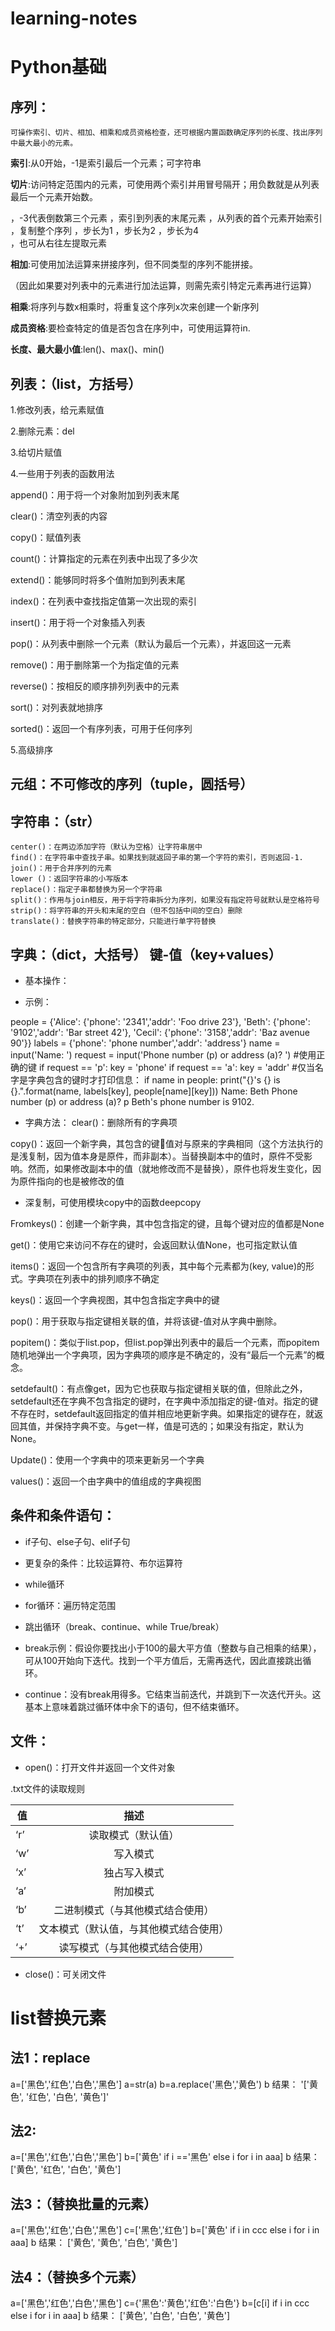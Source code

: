 # learning-notes

# Python基础
## 序列：
    可操作索引、切片、相加、相乘和成员资格检查，还可根据内置函数确定序列的长度、找出序列中最大最小的元素。
**索引**:从0开始，-1是索引最后一个元素；可字符串

**切片**:访问特定范围内的元素，可使用两个索引并用冒号隔开；用负数就是从列表最后一个元素开始数。
 
 ，-3代表倒数第三个元素
 ，索引到列表的末尾元素
   ，从列表的首个元素开始索引
 ，复制整个序列
 ，步长为1    ，步长为2
 ，步长为4    
 ，也可从右往左提取元素
 
**相加**:可使用加法运算来拼接序列，但不同类型的序列不能拼接。
 
（因此如果要对列表中的元素进行加法运算，则需先索引特定元素再进行运算）

**相乘**:将序列与数x相乘时，将重复这个序列x次来创建一个新序列
 
**成员资格**:要检查特定的值是否包含在序列中，可使用运算符in.
 
**长度、最大最小值**:len()、max()、min()

## 列表：（list，方括号）
1.修改列表，给元素赋值

2.删除元素：del      
 
3.给切片赋值

4.一些用于列表的函数用法

append()：用于将一个对象附加到列表末尾

clear()：清空列表的内容

copy()：赋值列表

count()：计算指定的元素在列表中出现了多少次

extend()：能够同时将多个值附加到列表末尾

index()：在列表中查找指定值第一次出现的索引

insert()：用于将一个对象插入列表
     
pop()：从列表中删除一个元素（默认为最后一个元素），并返回这一元素

remove()：用于删除第一个为指定值的元素

reverse()：按相反的顺序排列列表中的元素

sort()：对列表就地排序    
        
sorted()：返回一个有序列表，可用于任何序列
         
5.高级排序
## 元组：不可修改的序列（tuple，圆括号）
	
## 字符串：（str）
	center()：在两边添加字符（默认为空格）让字符串居中
	find()：在字符串中查找子串。如果找到就返回子串的第一个字符的索引，否则返回-1.
	join()：用于合并序列的元素
	lower ()：返回字符串的小写版本
	replace()：指定子串都替换为另一个字符串
	split()：作用与join相反，用于将字符串拆分为序列，如果没有指定符号就默认是空格符号
	strip()：将字符串的开头和末尾的空白（但不包括中间的空白）删除
	translate()：替换字符串的特定部分，只能进行单字符替换

## 字典：（dict，大括号）   键-值（key+values）
* 基本操作：
 
* 示例：

people = {'Alice': {'phone': '2341','addr': 'Foo drive 23'},
            'Beth': {'phone': '9102','addr': 'Bar street 42'},
            'Cecil': {'phone': '3158','addr': 'Baz avenue 90'}}
labels = {'phone': 'phone number','addr': 'address'}
name = input('Name: ')
request = input('Phone number (p) or address (a)? ')
#使用正确的键
if request == 'p': key = 'phone'
if request == 'a': key = 'addr'
#仅当名字是字典包含的键时才打印信息：
if name in people: print("{}'s {} is {}.".format(name, labels[key], people[name][key]))
Name: Beth
Phone number (p) or address (a)? p
Beth's phone number is 9102.
* 字典方法：
clear()：删除所有的字典项

copy()：返回一个新字典，其包含的键值对与原来的字典相同（这个方法执行的是浅复制，因为值本身是原件，而非副本）。当替换副本中的值时，原件不受影响。然而，如果修改副本中的值（就地修改而不是替换），原件也将发生变化，因为原件指向的也是被修改的值
 
* 深复制，可使用模块copy中的函数deepcopy
 
Fromkeys()：创建一个新字典，其中包含指定的键，且每个键对应的值都是None
 
get()：使用它来访问不存在的键时，会返回默认值None，也可指定默认值

items()：返回一个包含所有字典项的列表，其中每个元素都为(key, value)的形式。字典项在列表中的排列顺序不确定

keys()：返回一个字典视图，其中包含指定字典中的键

pop()：用于获取与指定键相关联的值，并将该键-值对从字典中删除。
 
popitem()：类似于list.pop，但list.pop弹出列表中的最后一个元素，而popitem随机地弹出一个字典项，因为字典项的顺序是不确定的，没有“最后一个元素”的概念。

setdefault()：有点像get，因为它也获取与指定键相关联的值，但除此之外，setdefault还在字典不包含指定的键时，在字典中添加指定的键-值对。指定的键不存在时，setdefault返回指定的值并相应地更新字典。如果指定的键存在，就返回其值，并保持字典不变。与get一样，值是可选的；如果没有指定，默认为None。
 
Update()：使用一个字典中的项来更新另一个字典

values()：返回一个由字典中的值组成的字典视图

## 条件和条件语句：
* if子句、else子句、elif子句

* 更复杂的条件：比较运算符、布尔运算符

* while循环

* for循环：遍历特定范围

* 跳出循环（break、continue、while True/break）

* break示例：假设你要找出小于100的最大平方值（整数与自己相乘的结果），可从100开始向下迭代。找到一个平方值后，无需再迭代，因此直接跳出循环。
 
* continue：没有break用得多。它结束当前迭代，并跳到下一次迭代开头。这基本上意味着跳过循环体中余下的语句，但不结束循环。
## 文件：
* open()：打开文件并返回一个文件对象

.txt文件的读取规则

值|描述
---|:--:
‘r’|读取模式（默认值）
‘w’|写入模式
‘x’|独占写入模式
‘a’|附加模式
‘b’|二进制模式（与其他模式结合使用）
‘t’|文本模式（默认值，与其他模式结合使用）
‘+’|读写模式（与其他模式结合使用）
* close()：可关闭文件


# list替换元素
## 法1：replace
a=['黑色','红色','白色','黑色']
a=str(a)
b=a.replace('黑色','黄色')
b
结果：
'['黄色', '红色', '白色', '黄色']'
## 法2:
a=['黑色','红色','白色','黑色']
b=['黄色' if i =='黑色' else i for i in aaa]
b
结果：
['黄色', '红色', '白色', '黄色']
## 法3：（替换批量的元素）
a=['黑色','红色','白色','黑色']
c=['黑色','红色']
b=['黄色' if i in ccc else i for i in aaa]
b
结果：
['黄色', '黄色', '白色', '黄色']
## 法4：（替换多个元素）
a=['黑色','红色','白色','黑色']
c={'黑色':'黄色','红色':'白色'}
b=[c[i] if i in ccc else i for i in aaa]
b
结果：
['黄色', '白色', '白色', '黄色']
